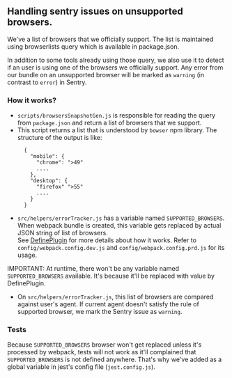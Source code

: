 

## Handling sentry issues on unsupported browsers. 

We've a list of browsers that we officially support. The list is maintained using browserlists query which is available in package.json. 

In addition to some tools already using those query, we also use it to detect if an user is using one of the browsers we officially support. Any error from our bundle on an unsupported browser will be marked as `warning` (in contrast to `error`) in Sentry. 

### How it works?
- `scripts/browsersSnapshotGen.js` is responsible for reading the query from `package.json` and return a list of browsers that we support. 
- This script returns a list that is understood by `bowser` npm library. The structure of the output is like:
  ```
    { 
      "mobile": {
        "chrome": ">49"
        ....
      },
      "desktop": {
        "firefox" ">55"
        ....
      }
    }
  ```  
- `src/helpers/errorTracker.js` has a variable named `SUPPORTED_BROWSERS`. When webpack bundle is created, this variable gets replaced by actual JSON string of list of browsers.  
See [DefinePlugin](https://webpack.js.org/plugins/define-plugin/) for more details about how it works. 
Refer to `config/webpack.config.dev.js` and `config/webpack.config.prd.js` for its usage.

IMPORTANT: At runtime, there won't be any variable named `SUPPORTED_BROWSERS` available. It's because it'll be replaced with value by DefinePlugin. 

- On `src/helpers/errorTracker.js`, this list of browsers are compared against user's agent. If current agent doesn't satisfy the rule of supported browser, we mark the Sentry issue as `warning`.

     
### Tests
Because `SUPPORTED_BROWSERS` browser won't get replaced unless it's processed by webpack, tests will not work as it'll complained that `SUPPORTED_BROWSERS` is not defined anywhere. 
That's why we've added as a global variable in jest's config file (`jest.config.js`). 
